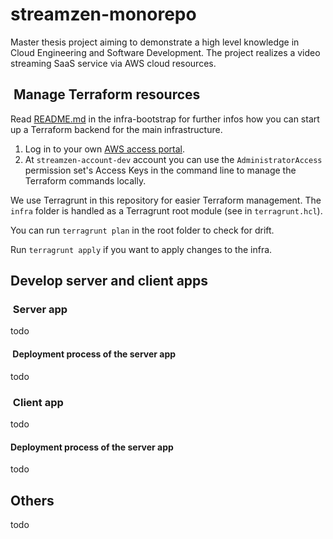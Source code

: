 # streamzen-monorepo

Master thesis project aiming to demonstrate a high level knowledge in Cloud Engineering and Software Development. The project realizes a video streaming SaaS service via AWS cloud resources.

##  Manage Terraform resources

Read [README.md](./infra-bootstrap/README.md) in the infra-bootstrap for further infos how you can start up a Terraform backend for the main infrastructure.

1. Log in to your own [AWS access portal](https://trisztanpiller.awsapps.com/start).
2. At `streamzen-account-dev` account you can use the `AdministratorAccess` permission set's Access Keys in the command line to manage the Terraform commands locally.

We use Terragrunt in this repository for easier Terraform management. The `infra` folder is handled as a Terragrunt root module (see in `terragrunt.hcl`).

You can run `terragrunt plan` in the root folder to check for drift.

Run `terragrunt apply` if you want to apply changes to the infra.

## Develop server and client apps

###  Server app

todo

####  Deployment process of the server app

todo

###  Client app

todo

#### Deployment process of the server app

todo

## Others

todo
